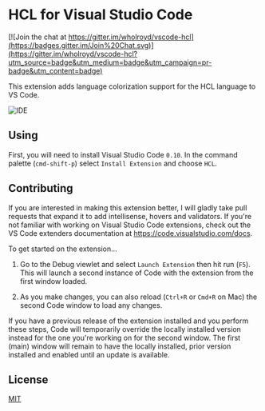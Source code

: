 # HCL for Visual Studio Code

[![Join the chat at https://gitter.im/wholroyd/vscode-hcl](https://badges.gitter.im/Join%20Chat.svg)](https://gitter.im/wholroyd/vscode-hcl?utm_source=badge&utm_medium=badge&utm_campaign=pr-badge&utm_content=badge)

This extension adds language colorization support for the HCL language to VS Code.

![IDE](https://raw.githubusercontent.com/wholroyd/vscode-hcl/master/example.png)

## Using

First, you will need to install Visual Studio Code `0.10`. In the command palette (`cmd-shift-p`) select `Install Extension` and choose `HCL`.  

## Contributing

If you are interested in making this extension better, I will gladly take pull requests that expand it to add intellisense, hovers and validators. If you're not familiar with working on Visual Studio Code extensions, check out the VS Code extenders documentation at
https://code.visualstudio.com/docs.

To get started on the extension...

1. Go to the Debug viewlet and select `Launch Extension` then hit run (`F5`). This will launch a second instance of Code with the extension from the first window loaded.

2. As you make changes, you can also reload (`Ctrl+R` or `Cmd+R` on Mac) the second Code window to load any changes.

If you have a previous release of the extension installed and you perform these steps, Code will temporarily override the locally installed version instead for the one you're working on for the second window. The first (main) window will remain to have the locally installed, prior version installed and enabled until an update is available.

## License
[MIT](LICENSE)
